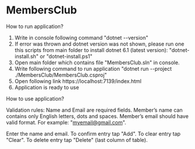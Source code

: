 # MembersClub

How to run application?

1. Write in console following command "dotnet --version"
2. If error was thrown and dotnet version was not shown, please run one this scripts from main folder to install dotnet 6.1 (latest version):
"dotnet-install.sh" or "dotnet-install.ps1"
3. Open main folder which contains file "MembersClub.sln" in console.
4. Write following command to run application "dotnet run --project ./MembersClub/MembersClub.csproj"
5. Open following link https://localhost:7139/index.html
6. Application is ready to use

How to use application?

Validation rules:
Name and Email are required fields.
Member’s name can contains only English letters, dots and spaces.
Member’s email should have valid format. For example: "myemail@gmail.com".

Enter the name and email.
To confirm entry tap "Add".
To clear entry tap "Clear".
To delete entry tap "Delete" (last column of table).




